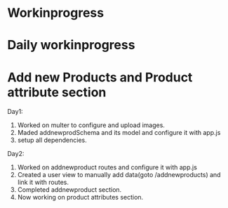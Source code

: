 # Workinprogress
Daily workinprogress
==============================================
Add new Products and Product attribute section
==============================================
Day1:
1) Worked on multer to configure and upload images.
2) Maded addnewprodSchema and its model and configure it with app.js
3) setup all dependencies.

Day2:
1) Worked on addnewproduct routes and configure it with app.js
2) Created a user view to manually add data(goto /addnewproducts) and link it with routes.
3) Completed addnewproduct section.
4) Now working on product attributes section.
